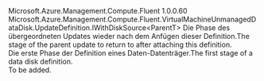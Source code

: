 <Type Name="IBlank&lt;ParentT&gt;" FullName="Microsoft.Azure.Management.Compute.Fluent.VirtualMachineUnmanagedDataDisk.UpdateDefinition.IBlank&lt;ParentT&gt;">
  <TypeSignature Language="C#" Value="public interface IBlank&lt;ParentT&gt; : Microsoft.Azure.Management.Compute.Fluent.VirtualMachineUnmanagedDataDisk.UpdateDefinition.IWithDiskSource&lt;ParentT&gt;" />
  <TypeSignature Language="ILAsm" Value=".class public interface auto ansi abstract IBlank`1&lt;ParentT&gt; implements class Microsoft.Azure.Management.Compute.Fluent.VirtualMachineUnmanagedDataDisk.UpdateDefinition.IWithDiskSource`1&lt;!ParentT&gt;" />
  <TypeSignature Language="DocId" Value="T:Microsoft.Azure.Management.Compute.Fluent.VirtualMachineUnmanagedDataDisk.UpdateDefinition.IBlank`1" />
  <TypeSignature Language="VB.NET" Value="Public Interface IBlank(Of ParentT)&#xA;Implements IWithDiskSource(Of ParentT)" />
  <TypeSignature Language="F#" Value="type IBlank&lt;'ParentT&gt; = interface&#xA;    interface IWithDiskSource&lt;'ParentT&gt;" />
  <AssemblyInfo>
    <AssemblyName>Microsoft.Azure.Management.Compute.Fluent</AssemblyName>
    <AssemblyVersion>1.0.0.60</AssemblyVersion>
  </AssemblyInfo>
  <TypeParameters>
    <TypeParameter Name="ParentT" />
  </TypeParameters>
  <Interfaces>
    <Interface>
      <InterfaceName>Microsoft.Azure.Management.Compute.Fluent.VirtualMachineUnmanagedDataDisk.UpdateDefinition.IWithDiskSource&lt;ParentT&gt;</InterfaceName>
    </Interface>
  </Interfaces>
  <Docs>
    <typeparam name="ParentT"><span data-ttu-id="a073d-101">Die Phase des übergeordneten Updates wieder nach dem Anfügen dieser Definition.</span><span class="sxs-lookup"><span data-stu-id="a073d-101">The stage of the parent update to return to after attaching this definition.</span></span></typeparam>
    <summary>
            <span data-ttu-id="a073d-102">Die erste Phase der Definition eines Daten-Datenträger.</span><span class="sxs-lookup"><span data-stu-id="a073d-102">The first stage of a  data disk definition.</span></span>
            </summary>
    <remarks>To be added.</remarks>
  </Docs>
  <Members />
</Type>